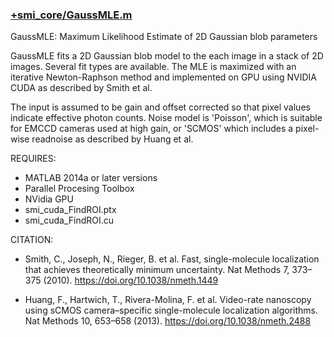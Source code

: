 ### [+smi_core/GaussMLE.m](GaussMLE.m)

GaussMLE: Maximum Likelihood Estimate of 2D Gaussian blob parameters

GaussMLE fits a 2D Gaussian blob model to the each image in a stack of 2D
images.  Several fit types are available. The MLE is maximized with an
iterative Newton-Raphson method and implemented on GPU using NVIDIA
CUDA as described by Smith et al.

The input is assumed to be gain and offset corrected so that
pixel values indicate effective photon counts. Noise model is 'Poisson',
which is suitable for EMCCD cameras used at high gain, or 'SCMOS' which
includes a pixel-wise readnoise as described by Huang et al.

REQUIRES:
- MATLAB 2014a or later versions
- Parallel Procesing Toolbox
- NVidia GPU
- smi_cuda_FindROI.ptx
- smi_cuda_FindROI.cu

CITATION:
- Smith, C., Joseph, N., Rieger, B. et al.
  Fast, single-molecule localization that achieves theoretically minimum
  uncertainty. Nat Methods 7, 373–375 (2010).
  https://doi.org/10.1038/nmeth.1449

- Huang, F., Hartwich, T., Rivera-Molina, F. et al. Video-rate nanoscopy
  using sCMOS camera–specific single-molecule localization algorithms.
  Nat Methods 10, 653–658 (2013).
  https://doi.org/10.1038/nmeth.2488

